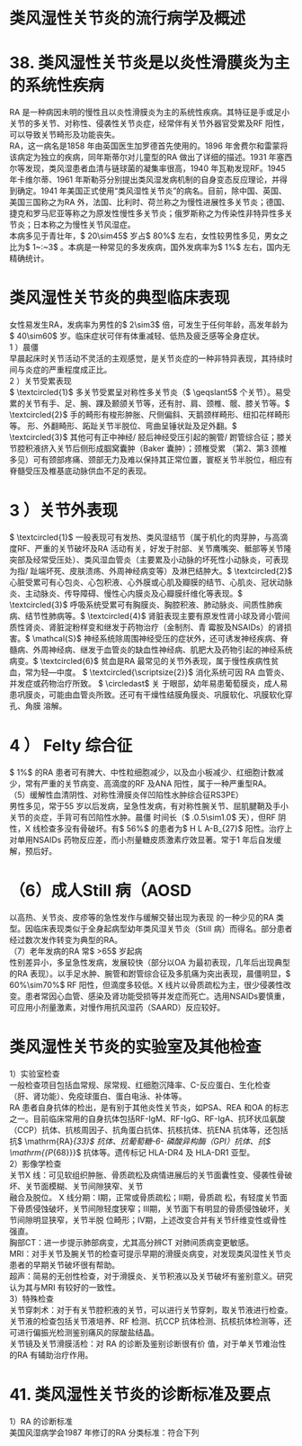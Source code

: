 # 类风湿性关节炎的流行病学及概述  
# 38. 类风湿性关节炎是以炎性滑膜炎为主的系统性疾病  
RA 是一种病因未明的慢性且以炎性滑膜炎为主的系统性疾病。其特征是手或足小关节的多关节、对称性、侵袭性关节炎症，经常伴有关节外器官受累及RF 阳性，可以导致关节畸形及功能丧失。  
RA，这一病名是1858 年由英国医生加罗德首先使用的。1896 年舍费尔和雷蒙将该病定为独立的疾病，同年斯蒂尔对儿童型的RA 做出了详细的描述。1931 年塞西尔等发现，类风湿患者血清与链球菌的凝集率很高，1940 年瓦勒发现RF。1945 年卡维尔蒂、1961 年斯勒芬分别提出类风湿发病机制的自身变态反应理论，并得到确定。1941 年美国正式使用“类风湿性关节炎”的病名。目前，除中国、英国、美国三国称之为RA 外，法国、比利时、荷兰称之为慢性进展性多关节炎；德国、捷克和罗马尼亚等称之为原发性慢性多关节炎；俄罗斯称之为传染性非特异性多关节炎；日本称之为慢性关节风湿症。  
本病多见于青壮年，$ 20\sim45$  岁占$ 80\%$  左右，女性较男性多见，男女之比为$ 1~:~3$ 。本病是一种常见的多发疾病，国外发病率为$ 1\%$  左右，国内无精确统计。  
#  类风湿性关节炎的典型临床表现  
女性易发生RA，发病率为男性的$ 2\sim3$  倍，可发生于任何年龄，高发年龄为$ 40\sim60$  岁。临床症状可伴有体重减轻、低热及疲乏感等全身症状。  
1 ）晨僵  
早晨起床时关节活动不灵活的主观感觉，是关节炎症的一种非特异表现，其持续时间与炎症的严重程度成正比。  
2 ）关节受累表现  
$ \textcircled{1}$    多关节受累呈对称性多关节炎（$ \geqslant5$  个关节）。易受累的关节有手、足、腕、踝及颞颌关节等，还有肘、肩、颈椎、髋、膝关节等。$ \textcircled{2}$    手的畸形有梭形肿胀、尺侧偏斜、天鹅颈样畸形、纽扣花样畸形等。 形、外翻畸形、跖趾关节半脱位、弯曲呈锤状趾及足外翻。$ \textcircled{3}$    其他可有正中神经/ 胫后神经受压引起的腕管/ 跗管综合征；膝关  
节腔积液挤入关节后侧形成腘窝囊肿（Baker 囊肿）；颈椎受累 （第2、第3 颈椎多见）可有颈部疼痛、颈部无力及难以保持其正常位置，寰枢关节半脱位，相应有脊髓受压及椎基底动脉供血不足的表现。  
# 3 ）关节外表现  
$ \textcircled{1}$    一般表现可有发热、类风湿结节（属于机化的肉芽肿，与高滴度RF、严重的关节破坏及RA 活动有关，好发于肘部、关节鹰嘴突、骶部等关节隆突部及经常受压处）、类风湿血管炎（主要累及小动脉的坏死性小动脉炎，可表现为指/ 趾端坏死、皮肤溃疡、外周神经病变等）及淋巴结肿大。$ \textcircled{2}$    心脏受累可有心包炎、心包积液、心外膜或心肌及瓣膜的结节、心肌炎、冠状动脉炎、主动脉炎、传导障碍、慢性心内膜炎及心瓣膜纤维化等表现。$ \textcircled{3}$    呼吸系统受累可有胸膜炎、胸腔积液、肺动脉炎、间质性肺疾病、结节性肺病等。$ \textcircled{4}$    肾脏表现主要有原发性肾小球及肾小管间质性肾炎、肾脏淀粉样变和继发于药物治疗（金制剂、青 霉胺及NSAIDs）的肾损害。$ \mathcal{S}$    神经系统除周围神经受压的症状外，还可诱发神经疾病、脊髓病、外周神经病、继发于血管炎的缺血性神经病、肌肥大及药物引起的神经系统病变。$ \textcircled{6}$    贫血是RA 最常见的关节外表现，属于慢性疾病性贫血，常为轻—中度。 $ \textcircled{\scriptsize{2}}$     消化系统可因 RA  血管炎、并发症或药物治疗所致。 $ \circledast$  关 于眼部，幼年易患葡萄膜炎，成人易患巩膜炎，可能由血管炎所致。还可有干燥性结膜角膜炎、巩膜软化、巩膜软化穿孔、角膜 溶解。  
# 4 ） Felty  综合征  
$ 1\%$  的RA 患者可有脾大、中性粒细胞减少，以及血小板减少、红细胞计数减少，常有严重的关节病变、高滴度的RF 及ANA 阳性，属于一种严重型RA。  
（5）缓解性血清阴性、对称性滑膜炎伴凹陷性水肿综合征RS3PE）  
男性多见，常于55 岁以后发病，呈急性发病，有对称性腕关节、屈肌腱鞘及手小关节的炎症，手背可有凹陷性水肿。晨僵 时间长（$ .0.5\sim1.0$  天），但RF 阴性，X 线检查多没有骨破坏。有$ 56\%$  的患者为$ H L A-B_{27}$     阳性。治疗上对单用NSAIDs 药物反应差，而小剂量糖皮质激素疗效显著。常于1 年后自发缓解，预后好。  
# （6）成人Still 病（AOSD  
以高热、关节炎、皮疹等的急性发作与缓解交替出现为表现 的一种少见的RA 类型。因临床表现类似于全身起病型幼年类风湿关节炎（Still 病）而得名。部分患者经过数次发作转变为典型的RA。  
（7）老年发病的RA 常$ >65$  岁起病  
性别差异小，多呈急性发病，发展较快（部分以OA 为最初表现，几年后出现典型的RA 表现）。以手足水肿、腕管和跗管综合征及多肌痛为突出表现，晨僵明显，$ 60\%\sim70\%$  RF 阳性，但滴度多较低。X 线片以骨质疏松为主，很少侵袭性改变。患者常因心血管、感染及肾功能受损等并发症而死亡。选用NSAIDs要慎重，可应用小剂量激素，对慢作用抗风湿药（SAARD）反应较好。  
#  类风湿性关节炎的实验室及其他检查  
1）实验室检查  
一般检查项目包括血常规、尿常规、红细胞沉降率、C-反应蛋白、生化检查（肝、肾功能）、免疫球蛋白、蛋白电泳、补体等。  
RA 患者自身抗体的检出，是有别于其他炎性关节炎，如PSA、REA 和OA 的标志之一。目前临床常用的自身抗体包括RF-IgM、RF-IgG、RF-IgA、抗环状瓜氨酸（CCP）抗体、抗核周因子、抗角蛋白抗体、抗核抗体、抗ENA 抗体等，还包括抗$ \mathrm{RA}_{33}$     抗体、抗葡萄糖-6- 磷酸异构酶（GPI）抗体、抗$ \mathrm{{P_{68}}}$     抗体等。遗传标记 HLA-DR4  及 HLA-DR1  亚型。  
2）影像学检查  
关节X 线：可见软组织肿胀、骨质疏松及病情进展后的关节面囊性变、侵袭性骨破坏、关节面模糊、关节间隙狭窄、关节  
融合及脱位。 X  线分期：Ⅰ期，正常或骨质疏松；Ⅱ期，骨质疏 松，有轻度关节面下骨质侵蚀破坏，关节间隙轻度狭窄；Ⅲ期，关节面下有明显的骨质侵蚀破坏，关节间隙明显狭窄，关节半脱 位畸形；Ⅳ期，上述改变合并有关节纤维变性或骨性强直。  
胸部CT：进一步提示肺部病变，尤其高分辨CT 对肺间质病变更敏感。  
MRI：对手关节及腕关节的检查可提示早期的滑膜炎病变，对发现类风湿性关节炎患者的早期关节破坏很有帮助。  
超声：简易的无创性检查，对于滑膜炎、关节积液以及关节破坏有鉴别意义。研究认为其与MRI 有较好的一致性。  
3）特殊检查  
关节穿刺术：对于有关节腔积液的关节，可以进行关节穿刺，取关节液进行检查。关节液的检查包括关节液培养、RF 检测、抗CCP 抗体检测、抗核抗体检测等，还可进行偏振光检测鉴别痛风的尿酸盐结晶。  
关节镜及关节滑膜活检：对 RA  的诊断及鉴别诊断很有价 值，对于单关节难治性的RA 有辅助治疗作用。  
# 41. 类风湿性关节炎的诊断标准及要点  
1）RA 的诊断标准  
美国风湿病学会1987 年修订的RA 分类标准：符合下列  